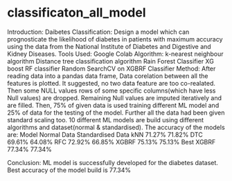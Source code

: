 # classificaton_all_model

Introduction:
Daibetes Classification: Design a model which can prognosticate the likelihood of diabetes in patients with maximum accuracy using the data from  the National Institute of Diabetes and Digestive and Kidney Diseases.
Tools Used: Google Colab
Algorithm: k-nearest neighbour algorithm
                    Distance tree classification algorithm
                      Rain Forest Classifier
                       XG boost RF classifier
                       Random SearchCV on XGBRF Classifier
Method:
After reading data into a pandas data frame, Data corelation between all the features is plotted. It suggested, no two data feature are too co-realated. 
Then some NULL values rows of some specific columns(which have less Null values) are dropped. Remaining Null values are imputed iteratively and are filled.
Then, 75% of given data is used training different ML model and 25% of data for the testing of the model. Further all the data had been given standard scaling too.
10 different ML models are build using different algorithms and dataset(normal & standardised). The accuracy of the models are:
Model	Normal Data	Standardised Data
kNN	71.27%	71.82%
DTC	69.61%	64.08%
RFC	72.92%	66.85%
XGBRF	75.13%	75.13%
Best XGBRF	77.34%	77.34%



Conclusion:
ML model is successfully developed for the diabetes dataset.
Best accuracy of the model build is 77.34%
